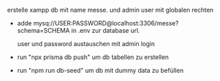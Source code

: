 erstelle xampp db mit name messe. und admin user mit globalen rechten

- adde mysq://USER:PASSWORD@localhost:3306/messe?schema=SCHEMA
  in .env zur database url.

  user und password austauschen mit admin login

- run "npx prisma db push" um db tabellen zu erstellen
- run "npm run db-seed" um db mit dummy data zu befüllen
